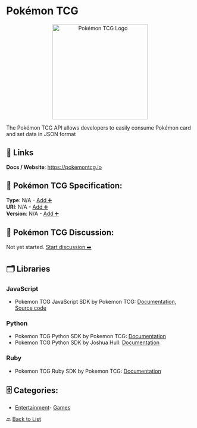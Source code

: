 # Pokémon TCG
<p align="center">
    <img width="256" src="https://raw.githubusercontent.com/apis-list/apis-list/main/apis/pokemon-tcg/logo_256x256.png" alt="Pokémon TCG Logo"/>
</p>
The Pokémon TCG API allows developers to easily consume Pokémon card and set data in JSON format

##  🔗 Links
**Docs / Website**: https://pokemontcg.io

## 🧬 Pokémon TCG Specification:
**Type**: N/A - [Add ➕](https://github.com/apis-list/apis-list/edit/main/apis.yaml#L15290)  
**URI**: N/A - [Add ➕](https://github.com/apis-list/apis-list/edit/main/apis.yaml#L15290)  
**Version**: N/A - [Add ➕](https://github.com/apis-list/apis-list/edit/main/apis.yaml#L15290)

## 💬 Pokémon TCG Discussion:
Not yet started. [Start discussion ➡️](https://github.com/apis-list/apis-list/discussions/new)

## 🗂️ Libraries
### JavaScript
- Pokemon TCG JavaScript SDK by Pokemon TCG: [Documentation](https://github.com/PokemonTCG/pokemon-tcg-sdk-javascript), [Source code](https://github.com/PokemonTCG/pokemon-tcg-sdk-javascript)
### Python
- Pokemon TCG Python SDK by Pokemon TCG: [Documentation](https://github.com/PokemonTCG/pokemon-tcg-sdk-python)
- Pokemon TCG Python SDK by Joshua Hull: [Documentation](https://github.com/joshua-hull/pokemon-tcg-sdk-python)
### Ruby
- Pokemon TCG Ruby SDK by Pokemon TCG: [Documentation](https://github.com/PokemonTCG/pokemon-tcg-sdk-ruby)


## 🗄️ Categories:
- [Entertainment](https://github.com/apis-list/apis-list#entertainment-)- [Games](https://github.com/apis-list/apis-list#games-)

🔙  [Back to List](https://github.com/apis-list/apis-list)
